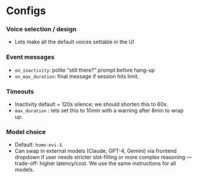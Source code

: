 # Configs

### Voice selection / design

- Lets make all the default voices settable in the UI

### Event messages

- `on_inactivity`: polite “still there?” prompt before hang-up
- `on_max_duration`: final message if session hits limit.

### Timeouts

- Inactivity default = 120s silence; we should shorten this to 60s.
- `max_duration` : lets set this to 10min with a warning after 8min to wrap up.

### **Model choice**

- Default: `hume-evi-3`.
- Can swap in external models (Claude, GPT-4, Gemini) via frontend dropdown if user needs stricter slot-filling or more complex reasoning — trade-off: higher latency/cost. We use the same instructions for all models.